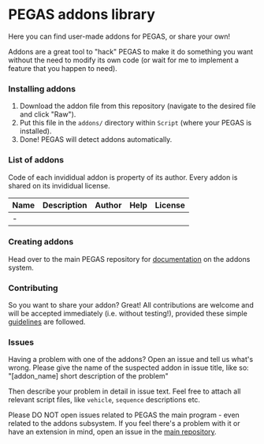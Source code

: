 # PEGAS addons library
Here you can find user-made addons for PEGAS, or share your own!

Addons are a great tool to "hack" PEGAS to make it do something you want without the need to modify its own code
(or wait for me to implement a feature that you happen to need).

### Installing addons
1. Download the addon file from this repository (navigate to the desired file and click "Raw").
2. Put this file in the `addons/` directory within `Script` (where your PEGAS is installed).
3. Done! PEGAS will detect addons automatically.

### List of addons
Code of each invididual addon is property of its author.
Every addon is shared on its invididual license.

Name | Description | Author | Help | License
--- | --- | --- | --- | ---
\- |

### Creating addons
Head over to the main PEGAS repository for [documentation](https://github.com/Noiredd/PEGAS/docs/addons.md) on the addons system.

### Contributing
So you want to share your addon? Great!
All contributions are welcome and will be accepted immediately (i.e. without testing!),
provided these simple [guidelines](CONTRIBUTING.md) are followed.

### Issues
Having a problem with one of the addons?
Open an issue and tell us what's wrong.
Please give the name of the suspected addon in issue title, like so:  
"[addon_name] short description of the problem"

Then describe your problem in detail in issue text.
Feel free to attach all relevant script files, like `vehicle`, `sequence` descriptions etc.

Please DO NOT open issues related to PEGAS the main program -
even related to the addons subsystem.
If you feel there's a problem with it or have an extension in mind,
open an issue in the [main repository](https://github.com/Noiredd/PEGAS).
